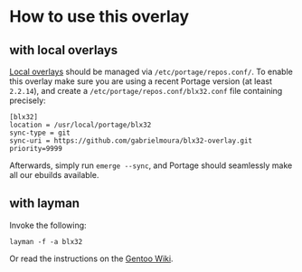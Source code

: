 # How to use this overlay

## with local overlays

[Local overlays](https://wiki.gentoo.org/wiki/Overlay/Local_overlay) should be managed via `/etc/portage/repos.conf/`.
To enable this overlay make sure you are using a recent Portage version (at least `2.2.14`), and create a `/etc/portage/repos.conf/blx32.conf` file containing precisely:

```
[blx32]
location = /usr/local/portage/blx32
sync-type = git
sync-uri = https://github.com/gabrielmoura/blx32-overlay.git
priority=9999
```

Afterwards, simply run `emerge --sync`, and Portage should seamlessly make all our ebuilds available.

## with layman

Invoke the following:

	layman -f -a blx32
	
Or read the instructions on the [Gentoo Wiki](http://wiki.gentoo.org/wiki/Layman#Adding_custom_repositories).

